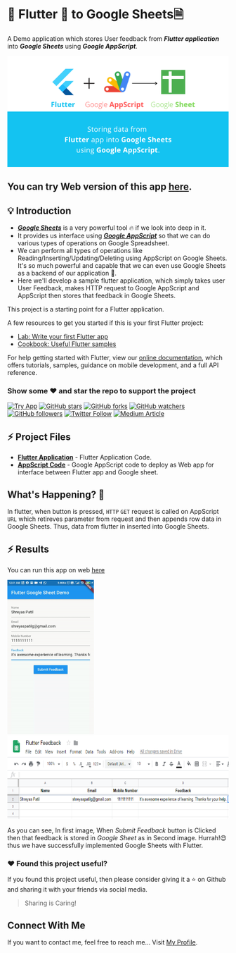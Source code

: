 # 📱 Flutter 💙 to Google Sheets🗎
A Demo application which stores User feedback from ***Flutter application*** into ***Google Sheets*** using ***Google AppScript***.

<p align="center">
<img src="images/banner.png"/>
</p>

## You can try Web version of this app [here](https://patilshreyas.github.io/Flutter2GoogleSheets-Demo/demo/).

## 💡 Introduction
- [***Google Sheets***](https://docs.google.com/spreadsheets/) is a very powerful tool 🔥 if we look into deep in it. 
- It provides us interface using [***Google AppScript***](https://script.google.com/) so that we can do various types of operations on Google Spreadsheet. 
- We can perform all types of operations like Reading/Inserting/Updating/Deleting using AppScript on Google Sheets. It's so much powerful and capable that we can even use Google Sheets as a backend of our application 📲.
- Here we'll develop a sample flutter application, which simply takes user User Feedback, makes HTTP request to Google AppScript and AppScript then stores that feedback in Google Sheets.

This project is a starting point for a Flutter application.

A few resources to get you started if this is your first Flutter project:

- [Lab: Write your first Flutter app](https://flutter.dev/docs/get-started/codelab)
- [Cookbook: Useful Flutter samples](https://flutter.dev/docs/cookbook)

For help getting started with Flutter, view our
[online documentation](https://flutter.dev/docs), which offers tutorials,
samples, guidance on mobile development, and a full API reference.

### Show some :heart: and star the repo to support the project
[![Try App](https://img.shields.io/badge/Web-RunApp-informational.svg)](https://patilshreyas.github.io/Flutter2GoogleSheets-Demo/demo/)
[![GitHub stars](https://img.shields.io/github/stars/PatilShreyas/Flutter2GoogleSheets-Demo.svg?style=social&label=Star)](https://github.com/PatilShreyas/Flutter2GoogleSheets-Demo) [![GitHub forks](https://img.shields.io/github/forks/PatilShreyas/Flutter2GoogleSheets-Demo.svg?style=social&label=Fork)](https://github.com/PatilShreyas/Flutter2GoogleSheets-Demo/fork) [![GitHub watchers](https://img.shields.io/github/watchers/PatilShreyas/Flutter2GoogleSheets-Demo.svg?style=social&label=Watch)](https://github.com/PatilShreyas/Flutter2GoogleSheets-Demo) [![GitHub followers](https://img.shields.io/github/followers/PatilShreyas.svg?style=social&label=Follow)](https://github.com/PatilShreyas)
[![Twitter Follow](https://img.shields.io/twitter/follow/imShreyasPatil.svg?style=social)](https://twitter.com/imShreyasPatil)
[![Medium Article](https://img.shields.io/badge/@Medium-PatilShreyas-informational.svg)](https://medium.com/@patilshreyas)


## ⚡️ Project Files
- [**Flutter Application**](lib/) - Flutter Application Code.
- [**AppScript Code**](code.gs) - Google AppScript code to deploy as Web app for interface between Flutter app and Google sheet.

## What's Happening? 🤔
In flutter, when button is pressed, `HTTP` `GET` request is called on AppScript `URL` which retireves parameter from request and then appends row data in Google Sheets. Thus, data from flutter in inserted into Google Sheets.

## ⚡️ Results
You can run this app on web [here](https://patilshreyas.github.io/Flutter2GoogleSheets-Demo/demo/)
<p float="center">
  <img src="images/output.gif" height="350"/>
  <img src="images/sheet.PNG" height="190"/>
</p>

As you can see, In first image, When *Submit Feedback* button is Clicked then that feedback is stored in *Google Sheet* as in Second image.
Hurrah!😍 thus we have successfully implemented Google Sheets with Flutter.

### :heart: Found this project useful?
If you found this project useful, then please consider giving it a :star: on Github and sharing it with your friends via social media.
> Sharing is Caring!

## Connect With Me
If you want to contact me, feel free to reach me…
Visit [My Profile](https://patilshreyas.github.io).

